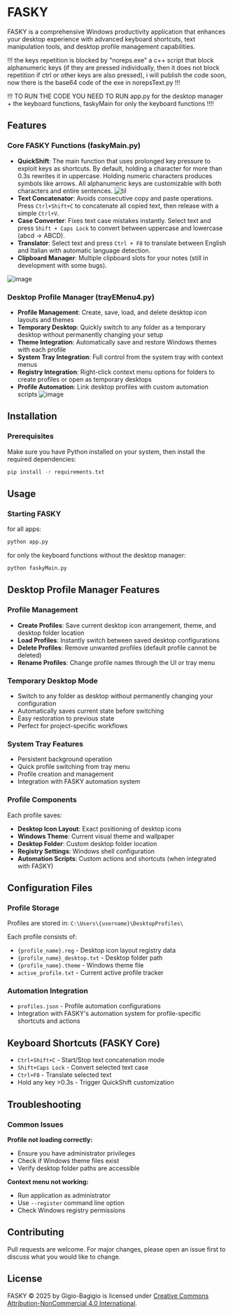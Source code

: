 # FASKY 

FASKY is a comprehensive Windows productivity application that enhances your desktop experience with advanced keyboard shortcuts, text manipulation tools, and desktop profile management capabilities.

!!! the keys repetition is blocked by "noreps.exe" a c++ script that block alphanumeric keys (if they are pressed individually, then it does not block repetition if ctrl or other keys are also pressed), i will publish the code soon, now there is the base64 code of the exe in norepsText.py !!!

!!! TO RUN THE CODE YOU NEED TO RUN app.py for the desktop manager + the keyboard functions, faskyMain for only the keyboard functions !!!!
## Features

### Core FASKY Functions (faskyMain.py)
- **QuickShift**: The main function that uses prolonged key pressure to exploit keys as shortcuts. By default, holding a character for more than 0.3s rewrites it in uppercase. Holding numeric characters produces symbols like arrows. All alphanumeric keys are customizable with both characters and entire sentences.
![til](quickShift.gif)
- **Text Concatenator**: Avoids consecutive copy and paste operations. Press `Ctrl+Shift+C` to concatenate all copied text, then release with a simple `Ctrl+V`.
- **Case Converter**: Fixes text case mistakes instantly. Select text and press `Shift + Caps Lock` to convert between uppercase and lowercase (abcd → ABCD).
- **Translator**: Select text and press `Ctrl + F8` to translate between English and Italian with automatic language detection.
- **Clipboard Manager**: Multiple clipboard slots for your notes (still in development with some bugs).

![image](faskyMain.png)

### Desktop Profile Manager (trayEMenu4.py)
- **Profile Management**: Create, save, load, and delete desktop icon layouts and themes
- **Temporary Desktop**: Quickly switch to any folder as a temporary desktop without permanently changing your setup
- **Theme Integration**: Automatically save and restore Windows themes with each profile
- **System Tray Integration**: Full control from the system tray with context menus
- **Registry Integration**: Right-click context menu options for folders to create profiles or open as temporary desktops
- **Profile Automation**: Link desktop profiles with custom automation scripts
![image](DesktopManager.png)

## Installation

### Prerequisites
Make sure you have Python installed on your system, then install the required dependencies:

```bash
pip install -r requirements.txt
```

## Usage

### Starting FASKY
for all apps:
```bash
python app.py
```
for only the keyboard functions without the desktop manager:
```bash
python faskyMain.py
```
## Desktop Profile Manager Features

### Profile Management
- **Create Profiles**: Save current desktop icon arrangement, theme, and desktop folder location
- **Load Profiles**: Instantly switch between saved desktop configurations
- **Delete Profiles**: Remove unwanted profiles (default profile cannot be deleted)
- **Rename Profiles**: Change profile names through the UI or tray menu

### Temporary Desktop Mode
- Switch to any folder as desktop without permanently changing your configuration
- Automatically saves current state before switching
- Easy restoration to previous state
- Perfect for project-specific workflows

### System Tray Features
- Persistent background operation
- Quick profile switching from tray menu
- Profile creation and management
- Integration with FASKY automation system

### Profile Components
Each profile saves:
- **Desktop Icon Layout**: Exact positioning of desktop icons
- **Windows Theme**: Current visual theme and wallpaper
- **Desktop Folder**: Custom desktop folder location
- **Registry Settings**: Windows shell configuration
- **Automation Scripts**: Custom actions and shortcuts (when integrated with FASKY)

## Configuration Files

### Profile Storage
Profiles are stored in: `C:\Users\{username}\DesktopProfiles\`

Each profile consists of:
- `{profile_name}.reg` - Desktop icon layout registry data
- `{profile_name}_desktop.txt` - Desktop folder path
- `{profile_name}.theme` - Windows theme file
- `active_profile.txt` - Current active profile tracker

### Automation Integration
- `profiles.json` - Profile automation configurations
- Integration with FASKY's automation system for profile-specific shortcuts and actions

## Keyboard Shortcuts (FASKY Core)

- `Ctrl+Shift+C` - Start/Stop text concatenation mode
- `Shift+Caps Lock` - Convert selected text case
- `Ctrl+F8` - Translate selected text
- Hold any key >0.3s - Trigger QuickShift customization

## Troubleshooting

### Common Issues

**Profile not loading correctly:**
- Ensure you have administrator privileges
- Check if Windows theme files exist
- Verify desktop folder paths are accessible

**Context menu not working:**
- Run application as administrator
- Use `--register` command line option
- Check Windows registry permissions

## Contributing

Pull requests are welcome. For major changes, please open an issue first to discuss what you would like to change.

## License

FASKY © 2025 by Gigio-Bagigio is licensed under [Creative Commons Attribution-NonCommercial 4.0 International](https://creativecommons.org/licenses/by-nc/4.0/).
